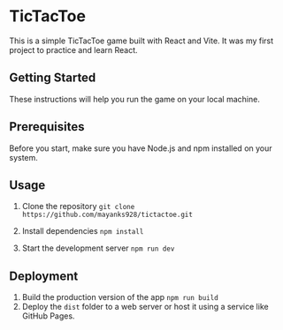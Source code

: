 # TicTacToe

This is a simple TicTacToe game built with React and Vite. It was my first project to practice and learn React.

## Getting Started
These instructions will help you run the game on your local machine.

## Prerequisites
Before you start, make sure you have Node.js and npm installed on your system.

## Usage

1. Clone the repository
`git clone https://github.com/mayanks928/tictactoe.git`

2. Install dependencies
`npm install`

3. Start the development server
`npm run dev`


## Deployment

1. Build the production version of the app
`npm run build`
2. Deploy the `dist` folder to a web server or host it using a service like GitHub Pages.

